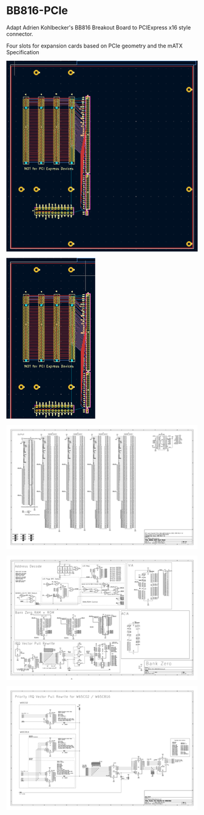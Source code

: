 # BB816-PCIe
Adapt Adrien Kohlbecker's BB816 Breakout Board to PCIExpress x16 style connector.

Four slots for expansion cards based on PCIe geometry and the mATX Specification

![Backplane](BB816-MATX/images/pcb.png)

![Backplane Detail](BB816-MATX/images/pcb_detail.png)

![Backplane Scematic](BB816-MATX/images/schematic.png)

![Schematic](BB816-PCIE-BANKZERO/images/schematic.png)

![VectorPullRewrite](images/vpb.png) 
 
